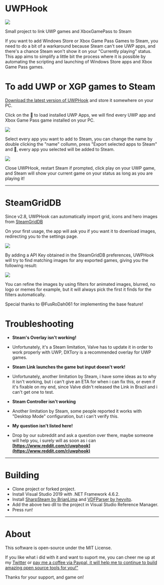 # UWPHook

[![](http://imgur.com/gWwR02D.png)](https://briano.dev/UWPHook/)

Small project to link UWP games and XboxGamePass to Steam

If you want to add Windows Store or Xbox Game Pass Games to Steam, you need to do a bit of a warkaround because Steam can't see UWP apps, and there's a chance Steam won't show it on your "Currently playing" status. This app aims to simplify a little bit the process where it is possible by automating the scripting and launching of Windows Store apps and Xbox Game Pass games.

# To add UWP or XGP games to Steam #

[Download the latest version of UWPHook](https://github.com/BrianLima/UWPHook/releases) and store it somewhere on your PC.

Click on the 🔄 to load installed UWP Apps, we will find every UWP app and Xbox Game Pass game installed on your PC.

![](https://i.imgur.com/pjGfGHe.png)

Select every app you want to add to Steam, you can change the name by double clicking the "name" collumn, press "Export selected apps to Steam" and 🎉, every app you selected will be added to Steam.

![](https://i.imgur.com/on46CMQ.png)

Close UWPHook, restart Steam if prompted, click play on your UWP game, and Steam will show your current game on your status as long as you are playing it!

----------

# SteamGridDB #

Since v2.8, UWPHook can automatically import grid, icons and hero images from [SteamGridDB](https://www.steamgriddb.com)

On your first usage, the app will ask you if you want it to download images, redirecting you to the settings page.

![](https://i.imgur.com/K0Cm4IL.png)

By adding a API Key obtained in the SteamGridDB preferences, UWPHook will try to find matching images for any exported games, giving you the following result:

![](https://i.imgur.com/mlvVdwb.png)

You can refine the images by using filters for animated images, blurred, no logo or memes for example, but it will always pick the first it finds for the filters automatically.

Special thanks to @FusRoDah061 for implementing the base feature!

# Troubleshooting #

- **Steam's Overlay isn't working!**
- Unfortunately, it's a Steam limitation, Valve has to update it in order to work properly with UWP, DXTory is a recommended overlay for UWP games.

- **Steam Link launches the game but input doesn't work!**
- Unfortunately, another limitation by Steam, i have some ideas as to why it isn't working, but i can't give an ETA for when i can fix this, or even if it's fixable on my end, since Valve didn't released the Link in Brazil and i can't get one to test.

- **Steam Controller isn't working**
- Another limitation by Steam, some people reported it works with "Desktop Mode" configuration, but i can't verify this.

- **My question isn't listed here!**
- Drop by our subreddit and ask a question over there, maybe someone will help you, i surely will as soon as i can
 **[https://www.reddit.com/r/uwphook](https://www.reddit.com/r/uwphook)**

----------

# Building #

- Clone project or forked project.
- Install Visual Studio 2019 with .NET Framework 4.6.2.
- Install [SharpSteam by BrianLima](https://github.com/BrianLima/SharpSteam/releases/) and [VDFParser by heyvito](https://github.com/heyvito/VDFParser).
- Add the above two dll to the project in Visual Studio Reference Manager.
- Press run!

----------

# About #

This software is open-source under the MIT License.

If you like what i did with it and want to suport me, you can cheer me up at my [Twitter](http://www.twitter.com/brianostorm "Twitter") or [pay me a coffee via Paypal, it will help me to continue to build amazing open source tools for you!"](https://www.paypal.com/cgi-bin/webscr?cmd=_s-xclick&hosted_button_id=9YPV3FHEFRAUQ)

Thanks for your support, and game on!
